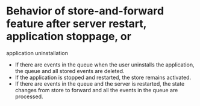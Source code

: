 <!-- image -->

# Behavior of store-and-forward feature after server restart, application stoppage, or
application uninstallation

- If there are events in the queue when the user uninstalls the application, the queue and all
stored events are deleted.
- If the application is stopped and restarted, the store remains activated.
- If there are events in the queue and the server is restarted, the state changes from store to
forward and all the events in the queue are processed.
